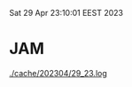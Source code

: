 Sat 29 Apr 23:10:01 EEST 2023
# JAM
<a href='./cache/202304/29_23.log'>./cache/202304/29_23.log</a>
